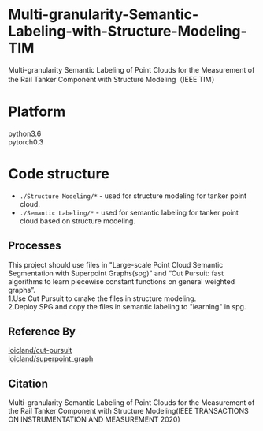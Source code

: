 # Multi-granularity-Semantic-Labeling-with-Structure-Modeling-TIM
Multi-granularity Semantic Labeling of Point Clouds for the Measurement of the Rail Tanker Component with Structure Modeling（IEEE TIM）
# Platform
python3.6  
pytorch0.3
# Code structure
* `./Structure Modeling/*` - used for structure modeling for tanker point cloud.
* `./Semantic Labeling/*` - used for semantic labeling  for tanker point cloud based on structure modeling.
## Processes 
This project should use files in "Large-scale Point Cloud Semantic Segmentation with Superpoint Graphs(spg)" and “Cut Pursuit: fast algorithms to learn piecewise constant functions on general weighted graphs”.  
  1.Use Cut Pursuit to cmake the files in structure modeling.    
  2.Deploy SPG and copy the files in semantic labeling to "learning" in spg.  
## Reference By
[loicland/cut-pursuit](https://github.com/loicland/cut-pursuit)<br>
[loicland/superpoint_graph](https://https://github.com/loicland/superpoint_graph)<br>
## Citation
Multi-granularity Semantic Labeling of Point Clouds for the Measurement of the Rail Tanker Component with Structure Modeling(IEEE TRANSACTIONS ON INSTRUMENTATION AND MEASUREMENT 2020)

